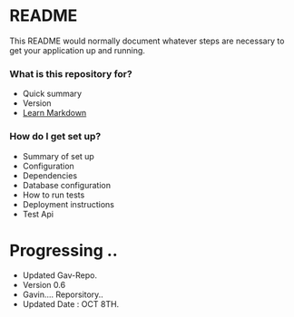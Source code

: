 # README #

This README would normally document whatever steps are necessary to get your application up and running.

### What is this repository for? ###

* Quick summary
* Version
* [Learn Markdown](https://bitbucket.org/tutorials/markdowndemo)

### How do I get set up? ###

* Summary of set up
* Configuration
* Dependencies
* Database configuration
* How to run tests
* Deployment instructions
* Test  Api

# Progressing ..
* Updated Gav-Repo.
* Version 0.6
* Gavin.... Reporsitory..
* Updated Date : OCT 8TH.


